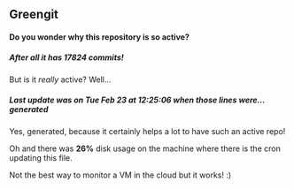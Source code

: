 ## Greengit

#### Do you wonder why this repository is so active?

##### After all it has 17824 commits!

But is it *really* active? Well...

##### Last update was on Tue Feb 23 at 12:25:06 when those lines were... generated

Yes, generated, because it certainly helps a lot to have such an active repo!

Oh and there was **26%** disk usage on the machine
where there is the cron updating this file.

Not the best way to monitor a VM in the cloud but it works! :)
